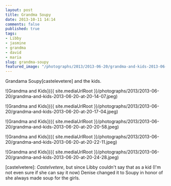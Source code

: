 ```yaml
---
layout: post
title: Grandma Soupy
date: 2013-10-11 14:14
comments: false
published: true
tags:
- Libby
- jasmine
- grandma
- david
- maria
slug: grandma-soupy
featured_image: "/photographs/2013/2013-06-20/grandma-and-kids-2013-06-20-at-20-14-07.jpeg"
---
```

Grandama Soupy[castelevetere] and the kids.

![Grandma and Kids]({{ site.mediaUrlRoot }}/photographs/2013/2013-06-20/grandma-and-kids-2013-06-20-at-20-14-07.jpeg)

![Grandma and Kids]({{ site.mediaUrlRoot }}/photographs/2013/2013-06-20/grandma-and-kids-2013-06-20-at-20-17-04.jpeg)

![Grandma and Kids]({{ site.mediaUrlRoot }}/photographs/2013/2013-06-20/grandma-and-kids-2013-06-20-at-20-20-58.jpeg)

![Grandma and Kids]({{ site.mediaUrlRoot }}/photographs/2013/2013-06-20/grandma-and-kids-2013-06-20-at-20-22-11.jpeg)

![Grandma and Kids]({{ site.mediaUrlRoot }}/photographs/2013/2013-06-20/grandma-and-kids-2013-06-20-at-20-24-28.jpeg)

[castelvetere]: *Castelvetere*, but since Libby couldn't say that as a kid (I'm not even sure if she can say it now) Denise changed it to Soupy in honor of she always made soup for the girls.
